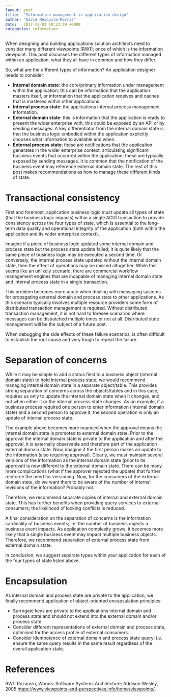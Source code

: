 ```yaml
---
layout: post
title:  "Information management in application design"
author: "David Mesquita-Morris"
date:   2017-12-03 10:23:39 +0000
categories: information
---
```

When designing and building applications solution architects need to consider many different viewpoints [RW1]; once of which is the information viewpoint. This post discusses the different types of information managed within an application, what they all have in common and how they differ.

So, what are the different types of information? An application designer needs to consider:
-	**Internal domain state**: the core/primary information under management within the application; this can be information that the application masters itself, or information that the application receives and caches that is mastered within other applications.
-	**Internal process state**: the applications internal process management information.
-	**External domain state**: this is information that the application is ready to present the wider enterprise with; this could be exposed by an API or by sending messages. A key differentiator from the internal domain state is that the business logic embodied within the application explicitly chooses what information to available and when.
-	**External process state**: these are notifications that the application generates in the wider enterprise context, articulating significant business events that occurred within the application; these are typically exposed by sending messages. It is common that the notification of the business event may reference external domain state.
The rest of this post makes recommendations as how to manage these different kinds of state.

# Transactional consistency
First and foremost, application business logic must update all types of state (that the business logic impacts) within a single ACID transaction to provide consistency across the four types of state, which is essential to the long-term data quality and operational integrity of the application (both within the application and its wider enterprise context).

Imagine if a piece of business logic updated some internal domain and process state but the process state update failed; it is quite likely that the same piece of business logic may be executed a second time. Or conversely, the internal process state updated without the internal domain state, then the effect of operations may be missed altogether.  While this seems like an unlikely scenario, there are commercial workflow management engines that are incapable of managing internal domain state and internal process state in a single transaction.

This problem becomes more acute when dealing with messaging systems for propagating external domain and process state to other applications. As this scenario typically involves multiple resource providers some form of distributed transaction management is required. Without distributed transaction management, it is not hard to foresee scenarios where messages can be dispatched multiple times or not at all. Distributed state management will be the subject of a future post.

When debugging the side effects of these failure scenarios, is often difficult to establish the root cause and very tough to repeat the failure.

# Separation of concerns
While it may be simple to add a status field to a business object (internal domain state) to hold internal process state, we would recommend managing internal domain state in a separate object/table. This provides strong separation of concerns across the objects/tables and in this case, requires us only to update the internal domain state when it changes, and not when either it or the internal process state changes. As an example, if a business process required one person to enter information (internal domain state) and a second person to approve it, the second operation is only an update of internal process state.

The example above becomes more nuanced when the approval means the internal domain state is promoted to external domain state. Prior to the approval the internal domain state is private to the application and after the approval, it is externally observable and therefore part of the application external domain state. Now, imagine if the first person makes an update to the information (also requiring approval). Clearly, we must maintain several versions of the information as the internal domain state (prior to its approval) is now different to the external domain state. There can be many more complications (what if the approver rejected the update) that further reinforce the need for versioning. Now, for the consumers of the external domain state, do we want them to be aware of the number of internal revisions of the information? Probably not.

Therefore, we recommend separate copies of internal and external domain state. This has further benefits when providing query services to external consumers; the likelihood of locking conflicts is reduced.

A final consideration on the separation of concerns is the information cardinality of business events; i.e. the number of business objects a business event impacts. As application complexity grows, it becomes more likely that a single business event may impact multiple business objects. Therefore, we recommend separation of external process state from external domain state.

In conclusion, we suggest separate types within your application for each of the four types of state listed above.

# Encapsulation
As internal domain and process state are private to the application, we finally recommend application of object-oriented encapsulation principles:
-	Surrogate keys are private to the applications internal domain and process state and should not extend into the external domain and/or process state.
-	Consider different representations of external domain and process state, optimised for the access profile of external consumers.
-	Consider idempotence of external domain and process state query; i.e. ensure the same query results in the same result regardless of the overall application state.

# References
RW1:	Rozanski, Woods: Software Systems Architecture; Addison Wesley, 2005
https://www.viewpoints-and-perspectives.info/home/viewpoints/.
